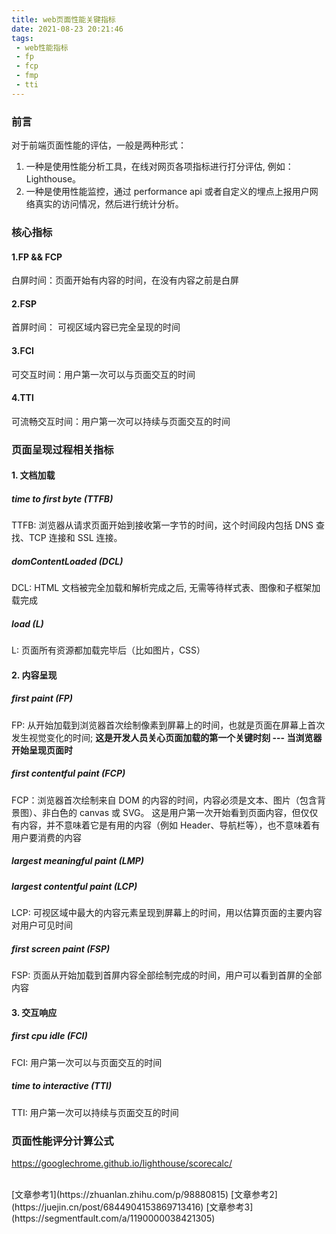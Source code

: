 ```yaml
---
title: web页面性能关键指标
date: 2021-08-23 20:21:46
tags:
 - web性能指标
 - fp
 - fcp
 - fmp
 - tti
---
```

### 前言
对于前端页面性能的评估，一般是两种形式：
1. 一种是使用性能分析工具，在线对网页各项指标进行打分评估, 例如：Lighthouse。
2. 一种是使用性能监控，通过 performance api 或者自定义的埋点上报用户网络真实的访问情况，然后进行统计分析。

### 核心指标
#### 1.FP && FCP
白屏时间：页面开始有内容的时间，在没有内容之前是白屏

#### 2.FSP
首屏时间： 可视区域内容已完全呈现的时间

#### 3.FCI
可交互时间：用户第一次可以与页面交互的时间
#### 4.TTl
可流畅交互时间：用户第一次可以持续与页面交互的时间

### 页面呈现过程相关指标
#### 1. 文档加载
##### time to first byte (TTFB)
TTFB: 浏览器从请求页面开始到接收第一字节的时间，这个时间段内包括 DNS 查找、TCP 连接和 SSL 连接。
##### domContentLoaded (DCL)
DCL: HTML 文档被完全加载和解析完成之后, 无需等待样式表、图像和子框架加载完成
##### load (L)
L:  页面所有资源都加载完毕后（比如图片，CSS）

#### 2. 内容呈现
##### first paint (FP)
FP: 从开始加载到浏览器首次绘制像素到屏幕上的时间，也就是页面在屏幕上首次发生视觉变化的时间; **这是开发人员关心页面加载的第一个关键时刻 --- 当浏览器开始呈现页面时**
##### first contentful paint (FCP)
FCP：浏览器首次绘制来自 DOM 的内容的时间，内容必须是文本、图片（包含背景图）、非白色的 canvas 或 SVG。 这是用户第一次开始看到页面内容，但仅仅有内容，并不意味着它是有用的内容（例如 Header、导航栏等），也不意味着有用户要消费的内容

##### largest meaningful paint (LMP)

##### largest contentful paint (LCP)
LCP: 可视区域中最大的内容元素呈现到屏幕上的时间，用以估算页面的主要内容对用户可见时间
##### first screen paint (FSP)
FSP: 页面从开始加载到首屏内容全部绘制完成的时间，用户可以看到首屏的全部内容
#### 3. 交互响应
##### first cpu idle (FCI)
FCI: 用户第一次可以与页面交互的时间
##### time to interactive (TTI)
TTI: 用户第一次可以持续与页面交互的时间

### 页面性能评分计算公式
https://googlechrome.github.io/lighthouse/scorecalc/


<br/>
[文章参考1](https://zhuanlan.zhihu.com/p/98880815)
[文章参考2](https://juejin.cn/post/6844904153869713416)
[文章参考3](https://segmentfault.com/a/1190000038421305)